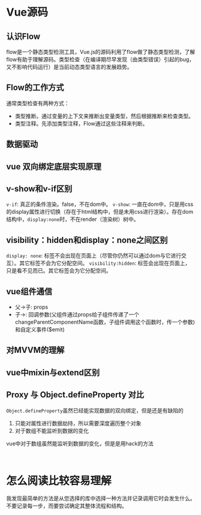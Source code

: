 # Vue源码
## 认识Flow

flow是一个静态类型检测工具，Vue.js的源码利用了flow做了静态类型检测，了解flow有助于理解源码。类型检查（在编译期尽早发现（由类型错误）引起的bug，又不影响代码运行）是当前动态类型语言的发展趋势。

## Flow的工作方式

通常类型检查有两种方式：

- 类型推断。通过变量的上下文来推断出变量类型，然后根据推断来检查类型。
- 类型注释。先添加类型注释，Flow通过这些注释来判断。

## 数据驱动

## vue 双向绑定底层实现原理

## v-show和v-if区别
`v-if`: 真正的条件渲染。false，不在dom中。
`v-show`: 一直在dom中，只是用css的display属性进行切换（存在于html结构中，但是未用css进行渲染）。存在dom结构中，`display:none`时，不在render（渲染树）树中。

## visibility：hidden和display：none之间区别
`display: none`: 标签不会出现在页面上（尽管你仍然可以通过dom与它进行交互）。其它标签不会为它分配空间。
`visibility:hidden`:  标签会出现在页面上，只是看不见而已。其它标签会为它分配空间。

## vue组件通信
* 父->子: props
* 子->: 回调参数(父组件通过props给子组件传递了一个changeParentComponentName函数，子组件调用这个函数时，传一个参数)和自定义事件($emit)

## 对MVVM的理解


## vue中mixin与extend区别

## Proxy 与 Object.defineProperty 对比
`Object.defineProperty`虽然已经能实现数据的双向绑定，但是还是有缺陷的
1. 只能对属性进行数据劫持，所以需要深度遍历整个对象
2. 对于数组不能监听到数据的变化

vue中对于数组虽然能监听到数据的变化，但是是用hack的方法
```javascript
    
```

# 怎么阅读比较容易理解
我发现最简单的方法是从您选择的库中选择一种方法并记录调用它时会发生什么。不要记录每一步，而要尝试确定其整体流程和结构。